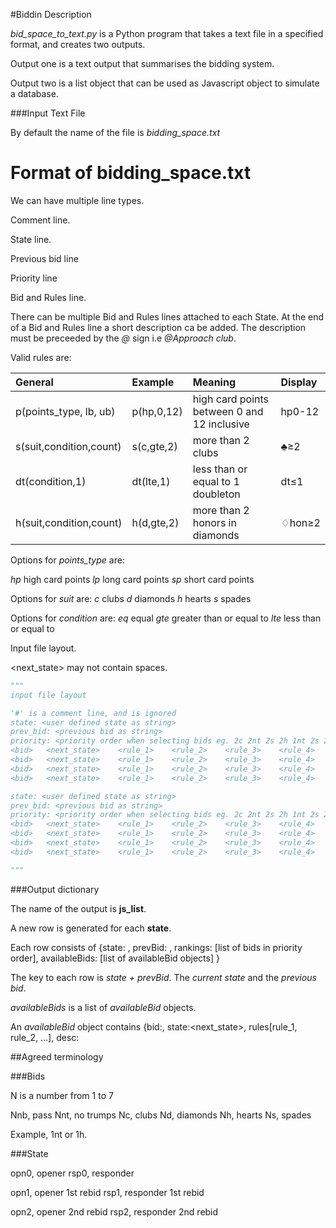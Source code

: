#Biddin Description

*bid_space_to_text.py* is a Python program that takes a text file in a specified format, and creates two outputs.

Output one is a text output that summarises the bidding system.

Output two is a list object that can be used as Javascript object to simulate a database.

###Input Text File

By default the name of the file is *bidding_space.txt*

# Format of bidding_space.txt

We can have multiple line types.

Comment line.


State line.

Previous bid line

Priority line

Bid and Rules line.

There can be multiple Bid and Rules lines attached to each State. At the end of a Bid and Rules line a short description ca be added. The description must be preceeded by the *@* sign i.e *@Approach club*. 


Valid rules are:

| General                 | Example   | Meaning                                    | Display |
|:------------------------|:----------|:-------------------------------------------|:--------|
| p(points_type, lb, ub)  | p(hp,0,12)| high card points between 0 and 12 inclusive|hp0-12	 |	
| s(suit,condition,count) | s(c,gte,2)| more than 2 clubs						   |♣≥2		 |
| dt(condition,1)		  | dt(lte,1) | less than or equal to 1 doubleton		   |dt≤1	 | 		
| h(suit,condition,count) | h(d,gte,2)|	more than 2 honors in diamonds			   |♢hon≥2	 |	


Options for *points_type* are:

*hp* high card points
*lp* long card points
*sp* short card points 

Options for *suit* are: 
*c* clubs
*d* diamonds
*h* hearts
*s* spades

Options for *condition* are:
*eq* equal
*gte* greater than or equal to
*lte* less than or equal to


Input file layout.

<next_state> may not contain spaces.


```python
"""
input file layout

'#' is a comment line, and is ignored
state: <user defined state as string>
prev_bid: <previous bid as string>
priority: <priority order when selecting bids eg. 2c 2nt 2s 2h 1nt 2s 2h 2d 1d 1c nb as string>
<bid>	<next_state>	<rule_1>	<rule_2>	<rule_3>	<rule_4>	<rule_5>	@<description>
<bid>	<next_state>	<rule_1>	<rule_2>	<rule_3>	<rule_4>	<rule_5>	@<description>
<bid>	<next_state>	<rule_1>	<rule_2>	<rule_3>	<rule_4>	<rule_5>	@<description>
<bid>	<next_state>	<rule_1>	<rule_2>	<rule_3>	<rule_4>	<rule_5>	@<description>

state: <user defined state as string>
prev_bid: <previous bid as string>
priority: <priority order when selecting bids eg. 2c 2nt 2s 2h 1nt 2s 2h 2d 1d 1c nb as string>
<bid>	<next_state>	<rule_1>	<rule_2>	<rule_3>	<rule_4>	<rule_5>	@<description>
<bid>	<next_state>	<rule_1>	<rule_2>	<rule_3>	<rule_4>	<rule_5>	@<description>
<bid>	<next_state>	<rule_1>	<rule_2>	<rule_3>	<rule_4>	<rule_5>	@<description>
<bid>	<next_state>	<rule_1>	<rule_2>	<rule_3>	<rule_4>	<rule_5>	@<description>

"""
``` 

###Output dictionary

The name of the output is **js_list**.

A new row is generated for each **state**.

Each row consists of {state: <current state string>, prevBid: <previous bid string>, rankings: [list of bids in priority order], availableBids: [list of availableBid objects] } 

The key to each row is *state + prevBid*. The *current state* and the *previous bid*.

*availableBids* is a list of *availableBid* objects.

An *availableBid* object contains {bid:<next bid>, state:<next_state>, rules[rule_1, rule_2, ...], desc:<text description>


##Agreed terminology


###Bids

N is a number from 1 to 7

Nnb, pass
Nnt, no trumps
Nc, clubs
Nd, diamonds
Nh, hearts
Ns, spades

Example, 1nt or 1h.

###State

opn0, opener
rsp0, responder

opn1, opener 1st rebid
rsp1, responder 1st rebid

opn2, opener 2nd rebid
rsp2, responder 2nd rebid

















